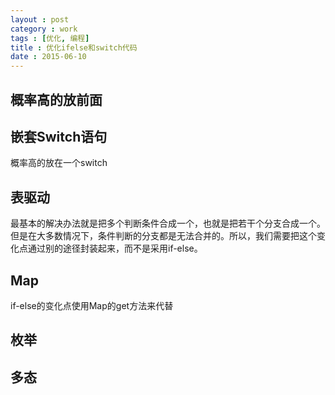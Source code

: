 ```yaml
---
layout : post
category : work
tags : [优化, 编程]
title : 优化ifelse和switch代码
date : 2015-06-10
---
```


## 概率高的放前面

## 嵌套Switch语句
概率高的放在一个switch

## 表驱动
最基本的解决办法就是把多个判断条件合成一个，也就是把若干个分支合成一个。但是在大多数情况下，条件判断的分支都是无法合并的。所以，我们需要把这个变化点通过别的途径封装起来，而不是采用if-else。

## Map
if-else的变化点使用Map的get方法来代替

## 枚举

## 多态
